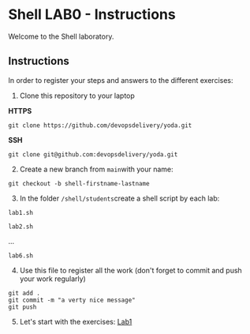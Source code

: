 # Shell LAB0 - Instructions

Welcome to the Shell laboratory.

## Instructions

In order to register your steps and answers to the different exercises:
1. Clone this repository to your laptop

**HTTPS**
```
git clone https://github.com/devopsdelivery/yoda.git
```

**SSH**
```
git clone git@github.com:devopsdelivery/yoda.git
```

2. Create a new branch from `main`with your name: 
```
git checkout -b shell-firstname-lastname 
```

3. In the folder `/shell/students`create a shell script by each lab:

```
lab1.sh
```
```
lab2.sh
```
...

```
lab6.sh
```

4. Use this file to register all the work (don't forget to commit and push your work regularly)
```
git add .
git commit -m "a verty nice message"
git push
```

5. Let's start with the exercises: [Lab1](lab1.md)

